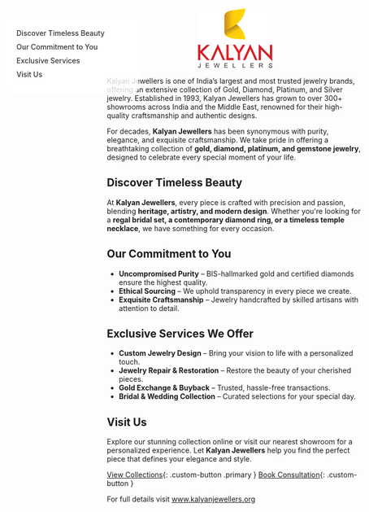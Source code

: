 
<style>
/* Light Theme */
[data-md-color-scheme="default"] h1, 
[data-md-color-scheme="default"] h2, 
[data-md-color-scheme="default"] h3, 
[data-md-color-scheme="default"] h4, 
[data-md-color-scheme="default"] h5, 
[data-md-color-scheme="default"] h6 {
    color: purple !important;
}

/* Dark Theme */
[data-md-color-scheme="slate"] h1, 
[data-md-color-scheme="slate"] h2, 
[data-md-color-scheme="slate"] h3, 
[data-md-color-scheme="slate"] h4, 
[data-md-color-scheme="slate"] h5, 
[data-md-color-scheme="slate"] h6 {
    color: yellow !important;
}
</style>


<style>
.sidebar {
  position: fixed;
  top: 60px;
  left: 30px;
  width: 220px;
  background-color: rgba(255, 255, 255, 0.8);
  padding: 20px;
  border-radius: 12px;
  /* box-shadow: 0 4px 12px rgba(0,0,0,0.1); */
  z-index: 900;
}
.sidebar a {
  display: block;
  margin: 10px 0;
  color: #333;
  text-decoration: none;
  font-weight: 500;
}
.sidebar a:hover {
  color: var(--md-accent-fg-color);
}
.content {
  margin-left: 250px;
}
</style>

<div class="sidebar">
  <a href="#discover-timeless-beauty">Discover Timeless Beauty</a>
  <a href="#our-commitment-to-you">Our Commitment to You</a>
  <a href="#exclusive-services-we-offer">Exclusive Services</a>
  <a href="#visit-us">Visit Us</a>
</div>




<div style="text-align: center;">
    <img src="assets/images/kalyan_logo.png" class="logo" style="pointer-events: none;">
</div>

Kalyan Jewellers is one of India’s largest and most trusted jewelry brands, offering an extensive collection of Gold, Diamond, Platinum, and Silver jewelry. Established in 1993, Kalyan Jewellers has grown to over 300+ showrooms across India and the Middle East, renowned for their high-quality craftsmanship and authentic designs.


For decades, **Kalyan Jewellers** has been synonymous with purity, elegance, and exquisite craftsmanship. We take pride in offering a breathtaking collection of **gold, diamond, platinum, and gemstone jewelry**, designed to celebrate every special moment of your life.  

## **Discover Timeless Beauty**  


At **Kalyan Jewellers**, every piece is crafted with precision and passion, blending **heritage, artistry, and modern design**. Whether you're looking for a **regal bridal set, a contemporary diamond ring, or a timeless temple necklace**, we have something for every occasion.  



## **Our Commitment to You**  

- **Uncompromised Purity** – BIS-hallmarked gold and certified diamonds ensure the highest quality.  
- **Ethical Sourcing** – We uphold transparency in every piece we create.  
- **Exquisite Craftsmanship** – Jewelry handcrafted by skilled artisans with attention to detail.  



## **Exclusive Services We Offer**  

- **Custom Jewelry Design** – Bring your vision to life with a personalized touch.  
- **Jewelry Repair & Restoration** – Restore the beauty of your cherished pieces.  
- **Gold Exchange & Buyback** – Trusted, hassle-free transactions.  
- **Bridal & Wedding Collection** – Curated selections for your special day.  


## **Visit Us**  

Explore our stunning collection online or visit our nearest showroom for a personalized experience. Let **Kalyan Jewellers** help you find the perfect piece that defines your elegance and style.  





<div class="hero" markdown>

[View Collections](/collections/gold){: .custom-button .primary }
[Book Consultation](/about/contact){: .custom-button }

</div>


<style>
/* Slide and highlight heading on hover */
h1:hover,
h2:hover,
h3:hover,
h4:hover,
h5:hover,
h6:hover {
  transform: translateX(4px); /* Slide effect */
  color: var(--md-accent-fg-color); /* Uses your theme's accent */
  text-shadow: 0 0 4px rgba(0, 0, 0, 0.2); /* Soft highlight */
  background: linear-gradient(to right, rgba(255,255,255,0.05), rgba(255,255,255,0)); /* Subtle glow */
  transition: all 0.3s ease-in-out;
  cursor: pointer;
  padding-inline: 4px;
  border-radius: 4px;
}
</style>





<p class="visit-text">For full details visit <a href="https://www.kalyanjewellers.net/" target="_blank">www.kalyanjewellers.org</a></p>


